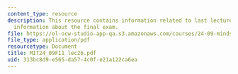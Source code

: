 ```yaml
---
content_type: resource
description: This resource contains information related to last lecture, including
  information about the final exam.
file: https://ol-ocw-studio-app-qa.s3.amazonaws.com/courses/24-09-minds-and-machines-fall-2011/313bc8d9e565da574c0fe21a122ca6ea_MIT24_09F11_lec26.pdf
file_type: application/pdf
resourcetype: Document
title: MIT24_09F11_lec26.pdf
uid: 313bc8d9-e565-da57-4c0f-e21a122ca6ea
---
```

